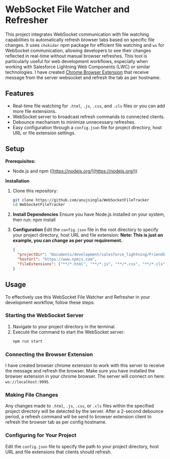 # WebSocket File Watcher and Refresher

This project integrates WebSocket communication with file watching capabilities to automatically refresh browser tabs based on specific file changes. It uses `chokidar` npm package for efficient file watching and `ws` for WebSocket communication, allowing developers to see their changes reflected in real-time without manual browser refreshes. This tool is particularly useful for web development workflows, especially when working with Salesforce Lightning Web Components (LWC) or similar technologies.
I have created [Chrome Browser Extension](https://github.com/anujsingla/WebSocketFileTrackerChromeExtension) that receive message from the server websocket and refresh the tab as per hostname.

## Features

- Real-time file watching for `.html`, `.js`, `.css`, and `.cls` files or you can add more file extensions.
- WebSocket server to broadcast refresh commands to connected clients.
- Debounce mechanism to minimize unnecessary refreshes.
- Easy configuration through a `config.json` file for project directory, host URL or file extension settings.

## Setup

**Prerequisites:**

- Node.js and npm ([https://nodejs.org/](https://nodejs.org/))

**Installation**

1. Clone this repository:
   ```bash
   git clone https://github.com/anujsingla/WebSocketFileTracker
   cd WebSocketFileTracker
   ```
2. **Install Dependencies**
   Ensure you have Node.js installed on your system, then run:
   npm install

3. **Configuration**
   Edit the `config.json` file in the root directory to specify your project directory, host URL and file extension:
   **Note: This is just an example, you can change as per your requirement.**
   ```json
   {
     "projectDir": "Documents/development/salesforce_lightning/FriendShips/force-app/",
     "hostUrl": "https://www.npmjs.com",
     "fileExtensions": ["**/*.html", "**/*.js", "**/*.css", "**/*.cls"]
   }
   ```

## Usage

To effectively use this WebSocket File Watcher and Refresher in your development workflow, follow these steps:

### Starting the WebSocket Server

1. Navigate to your project directory in the terminal.
2. Execute the command to start the WebSocket server:
   ```bash
   npm run start
   ```

### Connecting the Browser Extension

I have created browser chrome extension to work with this server to receive the message and refresh the browser. Make sure you have installed the browser extension in your chrome browser. The server will connect on here: `ws://localhost:9995`.

### Making File Changes

Any changes made to `.html`, `.js`, `.css`, or `.cls` files within the specified project directory will be detected by the server. After a 2-second debounce period, a refresh command will be send to browser extension client to refresh the browser tab as per config hostname.

### Configuring for Your Project

Edit the `config.json` file to specify the path to your project directory, host URL and file extensions that clients should refresh.
